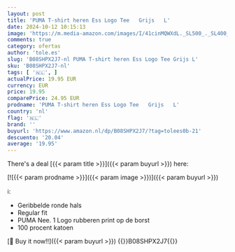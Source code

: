 ```yaml
---
layout: post
title: 'PUMA T-shirt heren Ess Logo Tee   Grijs   L'
date: 2024-10-12 10:15:13
image: 'https://m.media-amazon.com/images/I/41cinMQWXdL._SL500_._SL400_.jpg'
comments: true
category: ofertas
author: 'tole.es'
slug: 'B08SHPX2J7-nl PUMA T-shirt heren Ess Logo Tee Grijs L'
sku: 'B08SHPX2J7-nl'
tags: [ '🇳🇱', ]
actualPrice: 19.95 EUR
currency: EUR
price: 19.95
comparePrice: 24.95 EUR
prodname: 'PUMA T-shirt heren Ess Logo Tee   Grijs   L'
country: 'nl'
flag: '🇳🇱'
brand: ''
buyurl: 'https://www.amazon.nl/dp/B08SHPX2J7/?tag=tolees0b-21'
descuento: '20.04'
average: '19.95'
---
```


There's a deal [{{< param title >}}]({{< param buyurl >}})  here:

[![{{< param prodname >}}]({{< param image >}})]({{< param buyurl >}})

ℹ️:

- Geribbelde ronde hals
- Regular fit
- PUMA Nee. 1 Logo rubberen print op de borst
- 100 procent katoen

[🛒 Buy it now!!]({{< param buyurl >}})
{{<world>}}B08SHPX2J7{{</world>}}
